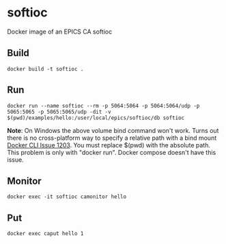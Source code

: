 # softioc
Docker image of an EPICS CA softioc

## Build
````
docker build -t softioc .
````

## Run 
```
docker run --name softioc --rm -p 5064:5064 -p 5064:5064/udp -p 5065:5065 -p 5065:5065/udp -dit -v $(pwd)/examples/hello:/user/local/epics/softioc/db softioc
```
**Note**: On Windows the above volume bind command won't work.  Turns out there is no cross-platform way to specify a relative path with a bind mount [Docker CLI Issue 1203](https://github.com/docker/cli/issues/1203).  You must replace $(pwd) with the absolute path.  This problem is only with "docker run".  Docker compose doesn't have this issue.
## Monitor
```
docker exec -it softioc camonitor hello
```
## Put
```
docker exec caput hello 1
```
